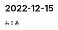 # 2022-12-15

共 0 条

<!-- BEGIN WEIBO -->
<!-- 最后更新时间 Thu Dec 15 2022 07:14:46 GMT+0800 (China Standard Time) -->

<!-- END WEIBO -->
